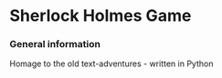 # Sherlock Holmes Game
### General information
Homage to the old text-adventures - written in Python